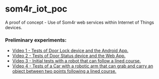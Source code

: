 # som4r_iot_poc

A proof of concept - Use of Som4r web services within Internet of Things devices.

### Preliminary experiments:

 * [Video 1 - Tests of Door Lock device and the Android App.](https://youtu.be/0F-G--c5A_c)
 * [Video 2 - Tests of Door Status device and the Web App.](https://youtu.be/JMceOPaLL4w)
 * [Video 3 - Initial tests with a robot that can follow a lined course.](https://youtu.be/01XquA_tJhw)
 * [Video 4 - Tests of a Car with a robotic arm that can grab and carry an object between two points following a lined course.](https://youtu.be/mkJuXW-jXIs)
 
